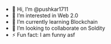 - 👋 Hi, I’m @pushkar1711
- 👀 I’m interested in Web 2.0
- 🌱 I’m currently learning Blockchain
- 💞️ I’m looking to collaborate on Soldity
- ⚡ Fun fact: I am funny asf

<!---
pushkar1711/pushkar1711 is a ✨ special ✨ repository because its `README.md` (this file) appears on your GitHub profile.
You can click the Preview link to take a look at your changes.
--->
